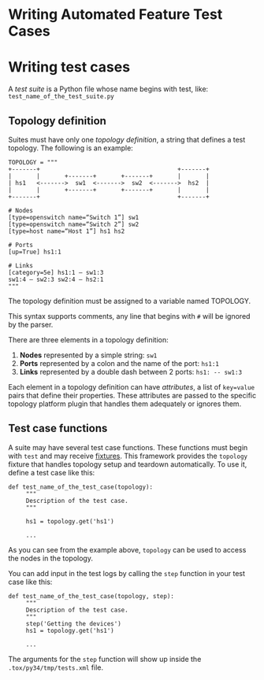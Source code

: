 Writing Automated Feature Test Cases
=================

Writing test cases
==================

A *test suite* is a Python file whose name begins with test, like:
`test_name_of_the_test_suite.py`

Topology definition
-------------------

Suites must have only one *topology definition*, a string that defines a
test topology. The following is an example:

    TOPOLOGY = """
    +-------+                                       +-------+
    |       |       +-------+       +-------+       |       |
    | hs1   <------->  sw1  <------->  sw2  <------->  hs2  |
    |       |       +-------+       +-------+       |       |
    +-------+                                       +-------+
 
    # Nodes
    [type=openswitch name=“Switch 1”] sw1
    [type=openswitch name=“Switch 2”] sw2
    [type=host name=“Host 1”] hs1 hs2

    # Ports
    [up=True] hs1:1

    # Links
    [category=5e] hs1:1 – sw1:3
    sw1:4 – sw2:3 sw2:4 – hs2:1
    """

The topology definition must be assigned to a variable named TOPOLOGY.

This syntax supports comments, any line that begins with `#` will be
ignored by the parser.

There are three elements in a topology definition:

1.  **Nodes** represented by a simple string: `sw1`
2.  **Ports** represented by a colon and the name of the port: `hs1:1`
3.  **Links** represented by a double dash between 2 ports:
    `hs1: -- sw1:3`

Each element in a topology definition can have *attributes*, a list of
`key=value` pairs that define their properties. These attributes are
passed to the specific topology platform plugin that handles them
adequately or ignores them.

Test case functions
-------------------

A suite may have several test case functions. These functions must begin
with `test` and may receive [fixtures]. This framework provides the
`topology` fixture that handles topology setup and teardown
automatically. To use it, define a test case like this:

    def test_name_of_the_test_case(topology):
         """
         Description of the test case.
         """

         hs1 = topology.get('hs1')

         ...

As you can see from the example above, `topology` can be used to access
the nodes in the topology.

You can add input in the test logs by calling the `step` function in
your test case like this:

    def test_name_of_the_test_case(topology, step):
         """
         Description of the test case.
         """
         step('Getting the devices')
         hs1 = topology.get('hs1')

         ...

The arguments for the `step` function will show up inside the
`.tox/py34/tmp/tests.xml` file.

  [fixtures]: https://pytest.org/latest/fixture.html?highlight=fixtures